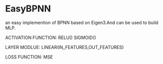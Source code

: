 # EasyBPNN
an easy implemention of BPNN based on Eigen3.And can be used to build MLP.

ACTIVATION FUNCTION:
RELU()
SIGMOID()

LAYER MODLUE:
LINEAR(IN_FEATURES,OUT_FEATURES)

LOSS FUNCTION:
MSE

